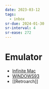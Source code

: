 ```yaml
---
date: 2023-03-12
tags:
  - inbox
sr-due: 2024-01-30
sr-interval: 4
sr-ease: 272
---
```

# Emulator

- [Infinite Mac](https://macos8.app/)
- [WINDOWS93](http://www.windows93.net/)
- [[Retroarch]]
